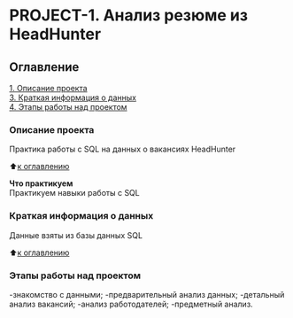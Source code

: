 # PROJECT-1. Анализ резюме из HeadHunter

## Оглавление  
[1. Описание проекта](#Описание-проекта)  
[3. Краткая информация о данных](#Краткая-информация-о-данных)  
[4. Этапы работы над проектом](#Этапы-работы-над-проектом)    

### Описание проекта    
Практика работы с SQL на данных о вакансиях HeadHunter

:arrow_up:[к оглавлению](#Оглавление)


**Что практикуем**     
Практикуем навыки работы с SQL


### Краткая информация о данных
Данные взяты из базы данных SQL
  
:arrow_up:[к оглавлению](#Оглавление)


### Этапы работы над проектом  
-знакомство с данными;
-предварительный анализ данных;
-детальный анализ вакансий;
-анализ работодателей;
-предметный анализ.





